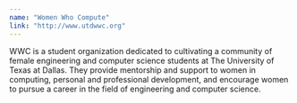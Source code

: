 ```yaml
---
name: "Women Who Compute"
link: "http://www.utdwwc.org"
---
```

WWC is a student organization dedicated to cultivating a community of female engineering and computer science students at The University of Texas at Dallas. They provide mentorship and support to women in computing, personal and professional development, and encourage women to pursue a career in the field of engineering and computer science.

